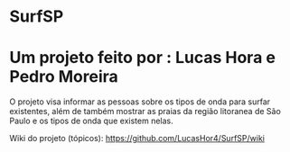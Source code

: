 # SurfSP
# Um projeto feito por : Lucas Hora e Pedro Moreira
O projeto visa informar as pessoas sobre os tipos de onda para surfar existentes, 
além de também mostrar as praias da região litoranea de São Paulo e os tipos de onda que existem nelas.

Wiki do projeto (tópicos):
https://github.com/LucasHor4/SurfSP/wiki
